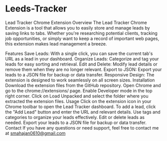 # Leeds-Tracker
Lead Tracker Chrome Extension
Overview
The Lead Tracker Chrome Extension is a tool that allows you to easily store and manage leads by saving links to tabs. Whether you're researching potential clients, tracking job opportunities, or simply want to keep a record of important web pages, this extension makes lead management a breeze.

Features
Save Leads: With a single click, you can save the current tab's URL as a lead in your dashboard.
Organize Leads: Categorize and tag your leads for easy sorting and retrieval.
Edit and Delete: Modify lead details or remove them when they are no longer relevant.
Export to JSON: Export your leads to a JSON file for backup or data transfer.
Responsive Design: The extension is designed to work seamlessly on all screen sizes.
Installation
Download the extension files from the GitHub repository.
Open Chrome and go to the chrome://extensions/ page.
Enable Developer mode in the top right corner.
Click on Load Unpacked and select the folder where you extracted the extension files.
Usage
Click on the extension icon in your Chrome toolbar to open the Lead Tracker dashboard.
To add a lead, click the "Add Lead" button and enter the URL and relevant details.
Use tags and categories to organize your leads effectively.
Edit or delete leads as needed.
Export your leads to a JSON file for backup or data transfer.
Contact
If you have any questions or need support, feel free to contact me at smahajan0610@gmail.com
